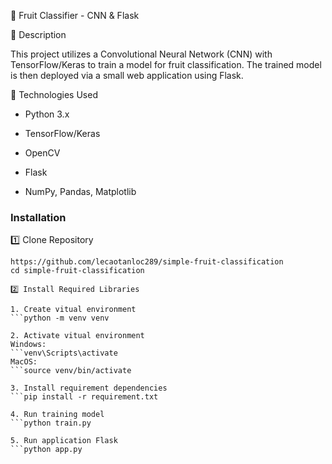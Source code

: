 🍎 Fruit Classifier - CNN & Flask

📝 Description

This project utilizes a Convolutional Neural Network (CNN) with TensorFlow/Keras to train a model for fruit classification. The trained model is then deployed via a small web application using Flask.

📌 Technologies Used

- Python 3.x

- TensorFlow/Keras

- OpenCV

- Flask

- NumPy, Pandas, Matplotlib

### Installation
1️⃣ Clone Repository
```
https://github.com/lecaotanloc289/simple-fruit-classification
cd simple-fruit-classification

2️⃣ Install Required Libraries

1. Create vitual environment
```python -m venv venv

2. Activate vitual environment
Windows: 
```venv\Scripts\activate
MacOS: 
```source venv/bin/activate

3. Install requirement dependencies
```pip install -r requirement.txt

4. Run training model
```python train.py

5. Run application Flask
```python app.py 
